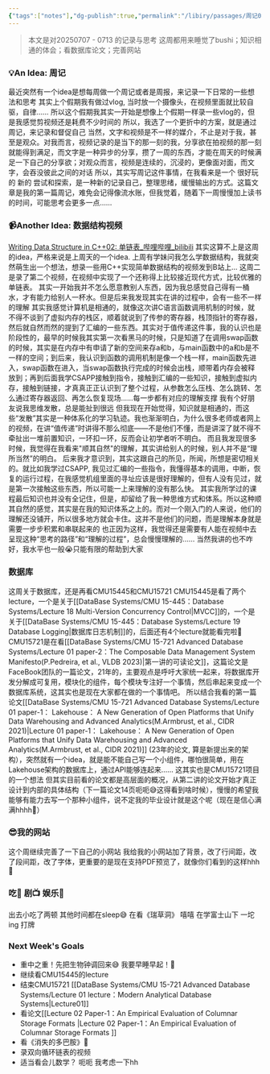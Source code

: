 ```yaml
---
{"tags":["notes"],"dg-publish":true,"permalink":"/libiry/passages/周记01｜2025.07.07 - 07.13暑假的第二周 生物钟混乱的一周/","dgPassFrontmatter":true,"noteIcon":"","created":"2025-08-15T09:39:29.774+08:00","updated":"2025-08-16T20:26:15.551+08:00"}
---
```



> 本文是对20250707 - 0713 的记录与思考
> 这周都用来睡觉了bushi；知识相通的体会；看数据库论文；完善网站


### 💡An Idea: 周记
最近突然有一个idea是想每周做一个周记或者是周报，来记录一下日常的一些想法和思考
其实上个假期我有做过vlog, 当时放一个摄像头，在视频里面就比较自驱，自律…… 所以这个假期我其实一开始是想像上个假期一样录一些vlog的，但是我感觉剪视频还是耗费不少时间的
所以，我选了一个更折中的方案，就是通过周记，来记录和督促自己
当然，文字和视频是不一样的媒介，不止是对于我，甚至是观众。对我而言，视频记录的是当下的那一刻的我，分享欲在拍视频的那一刻就能得到满足，而文字是一种异步的分享，攒了一周的东西，才能在周天的时候满足一下自己的分享欲；对观众而言，视频是连续的，沉浸的，更像面对面，而文字，会吞没彼此之间的对话
所以，其实写周记这件事情，在我看来是一个 很好玩的 新的 尝试和探索，是一种新的记录自己，整理思绪，缓慢输出的方式。这篇文章是我的第一篇周记，难免会记得像流水账，但我觉着，随着下一周慢慢加上读书的时间，可能思考会更多一点……

### 📹Another Idea: 数据结构视频
[Writing Data Structure in C++02: 单链表_哔哩哔哩_bilibili](https://www.bilibili.com/video/BV19aGEz4EDb/?spm_id_from=333.1387.homepage.video_card.click)
其实这算不上是这周的idea，严格来说是上周天的一个idea.
上周有学妹问我怎么学数据结构，我就突然萌生出一个想法，想录一些用C++实现简单数据结构的视频发到B站上... 这周二是录了第二个视频，在视频中实现了一个还称得上比较接近现代方式，比较优雅的单链表。
其实一开始我并不怎么愿意教别人东西，因为我总感觉自己得有一桶水，才有能力给别人一杯水。但是后来我发现其实在讲的过程中，会有一些不一样的理解
其实我感觉计算机是相通的，就像这次讲C语言函数调用机制的时候，就不得不谈到了虚拟内存的栈区，顺着就说到了传参的寄存器，栈顶指针的寄存器，然后就自然而然的提到了汇编的一些东西。其实对于值传递这件事，我的认识也是阶段性的，最早的时候我其实第一次看黑马的时候，只是知道了在调用swap函数的时候，其实是在内存中有申请了新的空间来存a和b，与main函数中的a和b是不一样的空间；到后来，我认识到函数的调用机制是像一个栈一样，main函数先进入，swap函数在进入，当swap函数执行完成的时候会出栈，顺带着内存会被释放到；再到后面我学CSAPP接触到指令，接触到汇编的一些知识，接触到虚拟内存，接触到链接，才真真正正认识到了整个过程，从参数怎么压栈、怎么跳转、怎么通过寄存器返回、再怎么恢复现场……每一步都有对应的理解支撑
我有个好朋友说我思维发散，总是能扯到很远
但我现在开始觉得，知识就是相通的，而这些“发散”其实是一种体系化的学习轨迹。我也渐渐明白，为什么很多老师或者网上的视频，在讲“值传递”时讲得不那么彻底——不是他们不懂，而是讲深了就不得不牵扯出一堆前置知识，一环扣一环，反而会让初学者听不明白。
而且我发现很多时候，我觉得在我看来"顺其自然"的理解，其实讲给别人的时候，别人并不是“理所当然”的明白。
后来我才意识到，其实这跟自己的所见，所闻，所想是密切相关的。就比如我学过CSAPP, 我见过汇编的一些指令，我懂得基本的调用，中断，恢复的运行过程，在我感觉机组里面的寻址应该是很好理解的，但有人没有见过，就是第一次接触这些东西，所以可能一上来理解的没有那么快。
其实我所学过的课程最后知识也并没有全记住，但是，却留给了我一种思维方式和体系。所以这种顺其自然的感觉，其实是在我的知识体系之上的。而对一个刚入门的人来说，他们的理解还没铺开，所以很多地方就会卡住。这并不是他们的问题，而是理解本身就是需要一步步积累和串联起来的
也正因为这样，我觉得还是需要有人能在视频中去呈现这种“思考的路径”和“理解的过程”，总会慢慢理解的……
当然我讲的也不咋好，我水平也一般😭只能有限的帮助到大家

### 数据库
这周关于数据库，还是再看CMU15445和CMU15721
CMU15445是看了两个lecture，一个是关于[[DataBase Systems/CMU 15-445：Database Systems/Lecture 18 Multi-Version Concurrency Control\|MVCC]]的，一个是关于[[DataBase Systems/CMU 15-445：Database Systems/Lecture 19 Database Logging\|数据库日志机制]]的，后面还有4个lecture就能看完啦🥰
CMU15721是在看[[DataBase Systems/CMU 15-721 Advanced Database Systems/Lecture 01 paper-2：The Composable Data Management System Manifesto(P.Pedreira, et al., VLDB 2023)\|第一讲的可读论文]]，这篇论文是FaceBook团队的一篇论文，21年的，主要观点是呼吁大家统一起来，将数据库开发分解成可复用，模块化的组件，每个模块专注好一个事情，然后串起来变成一个数据库系统，这其实也是现在大家都在做的一个事情吧。
所以结合我看的第一篇论文[[DataBase Systems/CMU 15-721 Advanced Database Systems/Lecture 01 paper-1： Lakehouse： A New Generation of Open Platforms that Unify Data Warehousing and Advanced Analytics(M.Armbrust, et al., CIDR 2021)\|Lecture 01 paper-1： Lakehouse： A New Generation of Open Platforms that Unify Data Warehousing and Advanced Analytics(M.Armbrust, et al., CIDR 2021)]] (23年的论文, 算是新提出来的架构），突然就有一个idea，就是能不能自己写一个小组件，哪怕很简单，用在Lakehouse架构的数据库上，通过API能够连起来…… 这其实也是CMU15721项目的一个想法
但其实目前看的论文都是高层面的概况，从第二讲的论文开始才真正设计到内部的具体结构（下一篇论文14页呃呃😅这得看到啥时候），慢慢的希望我能够有能力去写一个那种小组件，说不定我的毕业设计就是这个呢（现在是信心满满hhhh🤯）

### 😎我的网站
这个周继续完善了一下自己的小网站
我给我的小网站加了背景，改了行间距，改了段间距，改了字体，更重要的是现在支持PDF预览了，就像你们看到的这样hhh🤩

### 吃🍖 剧📺 娱乐🥳
出去小吃了两顿
其他时间都在sleep😅
在看《瑞草洞》 嘻嘻
在学富士山下 一坨ing
打牌

### Next Week's Goals
- 重中之重！先把生物钟调回来😅 我要早睡早起！👾
- 继续看CMU15445的lecture
- 结束CMU15721 [[DataBase Systems/CMU 15-721 Advanced Database Systems/Lecture 01 lecture：Modern Analytical Database Systems\|Lecture01]]
- 看论文[[Lecture 02 Paper-1：An Empirical Evaluation of Columnar Storage Formats \|Lecture 02 Paper-1：An Empirical Evaluation of Columnar Storage Formats ]]
- 看《消失的多巴胺》📖
- 录双向循环链表的视频
- 适当看会儿数学？ 呃呃 我考虑一下hh